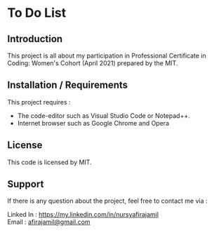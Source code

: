 # To Do List

## Introduction

This project is all about my participation in Professional Certificate in Coding: Women's Cohort (April 2021) prepared by the MIT.<br/>

## Installation / Requirements

 This project requires :
 - The code-editor such as Visual Studio Code or Notepad++.
 - Internet browser such as Google Chrome and Opera

## License
This code is licensed by MIT.

## Support
If there is any question about the project, feel free to contact me via :

Linked In : https://my.linkedin.com/in/nursyafirajamil<br/>
Email : afirajamil@gmail.com

